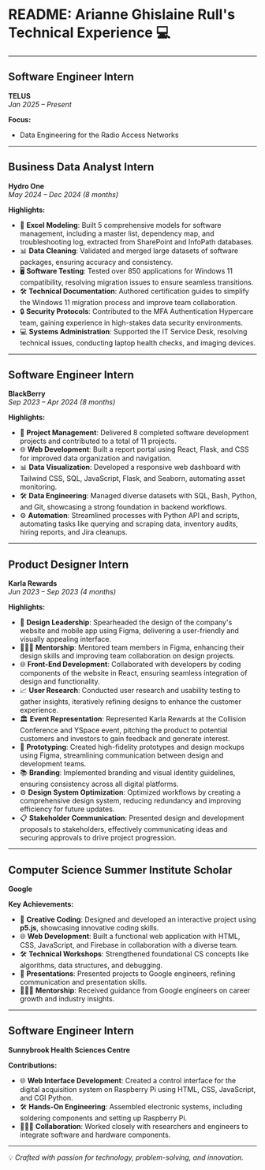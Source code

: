 # README: Arianne Ghislaine Rull's Technical Experience 💻

---

## **Software Engineer Intern**  
**TELUS**  
*Jan 2025 – Present*  

**Focus:**  
- Data Engineering for the Radio Access Networks  

---

## **Business Data Analyst Intern**  
**Hydro One**  
*May 2024 – Dec 2024 (8 months)*  

**Highlights:**  
- 📂 **Excel Modeling**: Built 5 comprehensive models for software management, including a master list, dependency map, and troubleshooting log, extracted from SharePoint and InfoPath databases.  
- 📊 **Data Cleaning**: Validated and merged large datasets of software packages, ensuring accuracy and consistency.  
- 🖥️ **Software Testing**: Tested over 850 applications for Windows 11 compatibility, resolving migration issues to ensure seamless transitions.  
- 🛠 **Technical Documentation**: Authored certification guides to simplify the Windows 11 migration process and improve team collaboration.  
- 🔒 **Security Protocols**: Contributed to the MFA Authentication Hypercare team, gaining experience in high-stakes data security environments.  
- 💻 **Systems Administration**: Supported the IT Service Desk, resolving technical issues, conducting laptop health checks, and imaging devices.  

---

## **Software Engineer Intern**  
**BlackBerry**  
*Sep 2023 – Apr 2024 (8 months)*  

**Highlights:**  
- 🚀 **Project Management**: Delivered 8 completed software development projects and contributed to a total of 11 projects.  
- 🌐 **Web Development**: Built a report portal using React, Flask, and CSS for improved data organization and navigation.  
- 📊 **Data Visualization**: Developed a responsive web dashboard with Tailwind CSS, SQL, JavaScript, Flask, and Seaborn, automating asset monitoring.  
- 🛠 **Data Engineering**: Managed diverse datasets with SQL, Bash, Python, and Git, showcasing a strong foundation in backend workflows.  
- ⚙️ **Automation**: Streamlined processes with Python API and scripts, automating tasks like querying and scraping data, inventory audits, hiring reports, and Jira cleanups.  

---

## **Product Designer Intern**  
**Karla Rewards**  
*Jun 2023 – Sep 2023 (4 months)*  

**Highlights:**  
- 🎨 **Design Leadership**: Spearheaded the design of the company's website and mobile app using Figma, delivering a user-friendly and visually appealing interface.  
- 👨‍👩‍👦 **Mentorship**: Mentored team members in Figma, enhancing their design skills and improving team collaboration on design projects.  
- 🌐 **Front-End Development**: Collaborated with developers by coding components of the website in React, ensuring seamless integration of design and functionality.  
- 📈 **User Research**: Conducted user research and usability testing to gather insights, iteratively refining designs to enhance the customer experience.  
- 🏛 **Event Representation**: Represented Karla Rewards at the Collision Conference and YSpace event, pitching the product to potential customers and investors to gain feedback and generate interest.  
- 📄 **Prototyping**: Created high-fidelity prototypes and design mockups using Figma, streamlining communication between design and development teams.  
- 📚 **Branding**: Implemented branding and visual identity guidelines, ensuring consistency across all digital platforms.  
- ⚙️ **Design System Optimization**: Optimized workflows by creating a comprehensive design system, reducing redundancy and improving efficiency for future updates.  
- 📋 **Stakeholder Communication**: Presented design and development proposals to stakeholders, effectively communicating ideas and securing approvals to drive project progression.  

---

## **Computer Science Summer Institute Scholar**  
**Google**  

**Key Achievements:**  
- 🎨 **Creative Coding**: Designed and developed an interactive project using **p5.js**, showcasing innovative coding skills.  
- 🌐 **Web Development**: Built a functional web application with HTML, CSS, JavaScript, and Firebase in collaboration with a diverse team.  
- 🛠 **Technical Workshops**: Strengthened foundational CS concepts like algorithms, data structures, and debugging.  
- 💬 **Presentations**: Presented projects to Google engineers, refining communication and presentation skills.  
- 👨‍👩‍👦 **Mentorship**: Received guidance from Google engineers on career growth and industry insights.  

---

## **Software Engineer Intern**  
**Sunnybrook Health Sciences Centre**  


**Contributions:**  
- 🌐 **Web Interface Development**: Created a control interface for the digital acquisition system on Raspberry Pi using HTML, CSS, JavaScript, and CGI Python.  
- 🛠 **Hands-On Engineering**: Assembled electronic systems, including soldering components and setting up Raspberry Pi.  
- 👨‍👩‍👦 **Collaboration**: Worked closely with researchers and engineers to integrate software and hardware components.  

---

💡 *Crafted with passion for technology, problem-solving, and innovation.*

